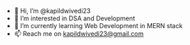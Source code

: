 - 👋 Hi, I’m @kapildwivedi23
- 👀 I’m interested in DSA and Development
- 🌱 I’m currently learning Web Development in MERN stack
- 📫 Reach me on kapildwivedi23@gmail.com


<!---
kapildwivedi23/kapildwivedi23 is a ✨ special ✨ repository because its `README.md` (this file) appears on your GitHub profile.
You can click the Preview link to take a look at your changes.
--->
